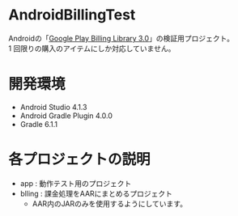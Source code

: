 # AndroidBillingTest
Androidの「[Google Play Billing Library 3.0](https://developer.android.com/google/play/billing/release-notes?hl=ja)」の検証用プロジェクト。  
1 回限りの購入のアイテムにしか対応していません。  

# 開発環境
- Android Studio 4.1.3
- Android Gradle Plugin 4.0.0
- Gradle 6.1.1

# 各プロジェクトの説明
- app : 動作テスト用のプロジェクト
- blling : 課金処理をAARにまとめるプロジェクト
  - AAR内のJARのみを使用するようにしています。
